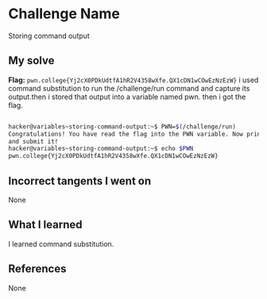 # Challenge Name
Storing command output

## My solve
**Flag:** `pwn.college{Yj2cX0PDkUdtfA1hR2V4358wXfe.QX1cDN1wCOwEzNzEzW}`
i used command substitution to run the /challenge/run command and capture its output.then  i stored that output into a variable named pwn. then i got the flag.

```bash

hacker@variables~storing-command-output:~$ PWN=$(/challenge/run)
Congratulations! You have read the flag into the PWN variable. Now print it out
and submit it!
hacker@variables~storing-command-output:~$ echo $PWN
pwn.college{Yj2cX0PDkUdtfA1hR2V4358wXfe.QX1cDN1wCOwEzNzEzW}
```
## Incorrect tangents I went on
None

## What I learned
I learned command substitution.

## References 
None
